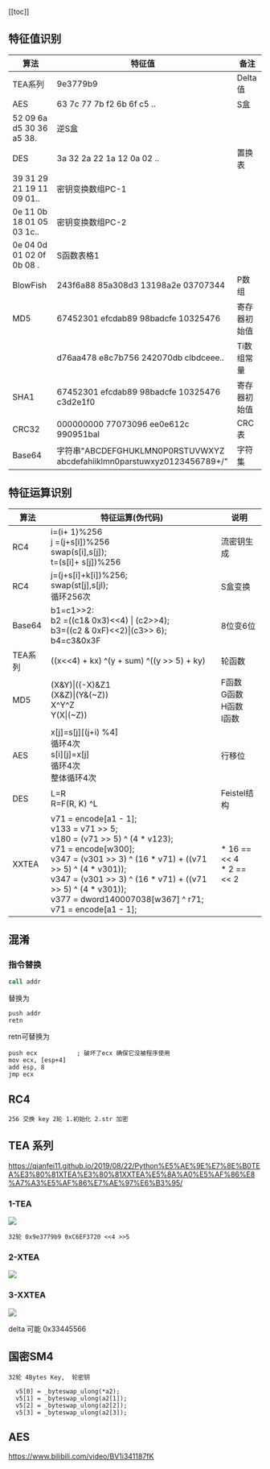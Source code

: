 [[toc]]

## 特征值识别

| 算法                                   | 特征值                                                                  | 备注         |
| ---------------------------------      | -----------------------------------------------------------             | ------------ |
| TEA系列                                | 9e3779b9                                                                | Delta值      |
| AES                                    | 63 7c 77 7b f2 6b 6f c5 ..                                              | S盒          |
| 52 09 6a d5 30 36 a5 38.               | 逆S盒                                                                   |              |
| DES                                    | 3a 32 2a 22 1a 12 0a 02 ..                                              | 置换表       |
| 39 31 29 21 19 11 09 01..              | 密钥变换数组PC-1                                                        |              |
| 0e 11 0b 18 01 05 03 1c..              | 密钥变换数组PC-2                                                        |              |
| 0e 04 0d 01 02 0f 0b 08 .              | S函数表格1                                                              |              |
| BlowFish                               | 243f6a88 85a308d3 13198a2e 03707344                                     | P数组        |
| MD5                                    | 67452301 efcdab89 98badcfe 10325476                                     | 寄存器初始值 |
|                                     | d76aa478 e8c7b756 242070db clbdceee..                                 | Ti数组常量   |
| SHA1                                   | 67452301 efcdab89 98badcfe 10325476 c3d2e1f0                            | 寄存器初始值 |
| CRC32                                  | 000000000 77073096 ee0e612c 990951bal                                   | CRC表        |
| Base64                                 | 字符串"ABCDEFGHUKLMN0P0RSTUVWXYZ<br>abcdefahiiklmn0parstuwxyz0123456789+/"  | 字符集       |

## 特征运算识别

| 算法                                            | 特征运算(伪代码)                                             | 说明                    |
| ----------------------------------------------- | ------------------------------------------------------------ | ----------------------- |
| RC4                                             | i=(i+ 1)%256<br>j =(j+s[i])%256 <br>swap(s[i],s[j]);<br> t=(s[i]+ s[j])%256 | 流密钥生成 |
| RC4                                             | j=(j+s[i]+k[i])%256;<br> swap(st[j],s[jl);<br> 循环256次 | S盒变换
| Base64                                          | b1=c1>>2:<br> b2 =((c1& 0x3)<<4) \| (c2>>4);<br> b3=((c2 & 0xF)<<2)\|(c3>> 6);<br> b4=c3&0x3F | 8位变6位                |
| TEA系列                                         | ((x<<4) + kx) ^(y + sum) ^((y >> 5) + ky)                    | 轮函数                  |
| MD5                                             | (X&Y)\|((-X)&Z1<br> (X&Z)\|(Y&(~Z))<br> X^Y^Z<br> Y(X\|(~Z))                | F函数<br> G函数<br> H函数<br> I函数<br> |
| AES                                             | x[j]=s[j][(j+i) %4]<br> 循环4次<br> s[i][j]=x[j]<br> 循环4次<br> 整体循环4次 | 行移位                  |
| DES                                             | L=R<br>R=F(R, K) ^L                                             | Feistel结构             |
| XXTEA  | v71 = encode[a1 - 1];<br>v133 = v71 >> 5;<br>v180 = (v71 >> 5) ^ (4 * v123);<br>v71 = encode[w300];<br>v347 = (v301 >> 3) ^ (16 * v71) + ((v71 >> 5) ^ (4 * v301));<br>v347 = (v301 >> 3) ^ (16 * v71) + ((v71 >> 5) ^ (4 * v301));<br>v377 = dword140007038[w367] ^ r71;<br>v71 = encode[a1 - 1];  | * 16 == << 4<br> * 2 == << 2
## 混淆
### 指令替换

```asm
call addr
```
替换为
```
push addr
retn
```
retn可替换为
```
push ecx           ; 破坏了ecx 确保它没被程序使用
mov ecx, [esp+4]
add esp, 8
jmp ecx
```

## RC4
```
256 交换 key 2轮 1.初始化 2.str 加密
```
## TEA 系列
https://qianfei11.github.io/2019/08/22/Python%E5%AE%9E%E7%8E%B0TEA%E3%80%81XTEA%E3%80%81XXTEA%E5%8A%A0%E5%AF%86%E8%A7%A3%E5%AF%86%E7%AE%97%E6%B3%95/

### 1-TEA
![](https://gitee.com/wgf4242/imgs/raw/master/imgs/1.png)

```
32轮 0x9e3779b9 0xC6EF3720 <<4 >>5
```
### 2-XTEA
![](https://gitee.com/wgf4242/imgs/raw/master/imgs/2.png)

### 3-XXTEA
![](https://gitee.com/wgf4242/imgs/raw/master/imgs/3.png)

delta 可能  0x33445566
## 国密SM4

```
32轮 4Bytes Key,  轮密钥

  v5[0] = _byteswap_ulong(*a2);
  v5[1] = _byteswap_ulong(a2[1]);
  v5[2] = _byteswap_ulong(a2[2]);
  v5[3] = _byteswap_ulong(a2[3]);
```

## AES

https://www.bilibili.com/video/BV1i341187fK